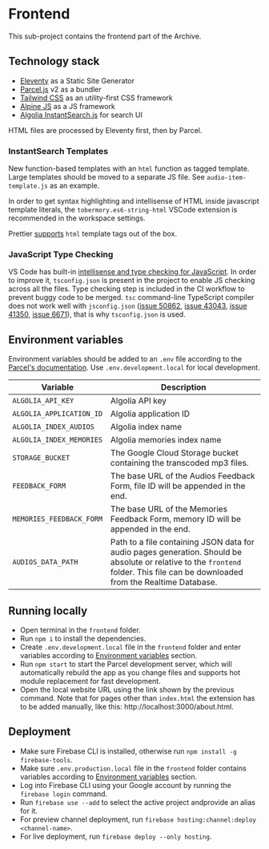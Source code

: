# Frontend

This sub-project contains the frontend part of the Archive.

## Technology stack

- [Eleventy](https://www.11ty.dev/) as a Static Site Generator
- [Parcel.js](https://parceljs.org/) v2 as a bundler
- [Tailwind CSS](https://tailwindcss.com/) as an utility-first CSS framework
- [Alpine JS](https://github.com/alpinejs/alpine) as a JS framework
- [Algolia InstantSearch.js](https://www.algolia.com/doc/guides/building-search-ui/getting-started/js/) for search UI

HTML files are processed by Eleventy first, then by Parcel.

### InstantSearch Templates

New function-based templates with an `html` function as tagged template. Large templates should be moved to a separate JS file. See `audio-item-template.js` as an example.

In order to get syntax highlighting and intellisense of HTML inside javascript template literals, the `tobermory.es6-string-html` VSCode extension is recommended in the workspace settings.

Prettier [supports](https://prettier.io/blog/2018/11/07/1.15.0.html#html-template-literal-in-javascript) `html` template tags out of the box.

### JavaScript Type Checking

VS Code has built-in [intellisense and type checking for JavaScript](https://code.visualstudio.com/docs/nodejs/working-with-javascript). In order to improve it, `tsconfig.json` is present in the project to enable JS checking across all the files. Type checking step is included in the CI workflow to prevent buggy code to be merged. `tsc` command-line TypeScript compiler does not work well with `jsconfig.json` ([issue 50862](https://github.com/microsoft/TypeScript/issues/50862), [issue 43043](https://github.com/microsoft/TypeScript/issues/43043), [issue 41350](https://github.com/microsoft/TypeScript/issues/41350), [issue 6671](https://github.com/microsoft/TypeScript/issues/6671)), that is why `tsconfig.json` is used.

## Environment variables

Environment variables should be added to an `.env` file according to the [Parcel's documentation](https://parceljs.org/features/node-emulation/#.env-files). Use `.env.development.local` for local development.

| Variable                 | Description                                                                                                                                                                      |
| ------------------------ | -------------------------------------------------------------------------------------------------------------------------------------------------------------------------------- |
| `ALGOLIA_API_KEY`        | Algolia API key                                                                                                                                                                  |
| `ALGOLIA_APPLICATION_ID` | Algolia application ID                                                                                                                                                           |
| `ALGOLIA_INDEX_AUDIOS`   | Algolia index name                                                                                                                                                               |
| `ALGOLIA_INDEX_MEMORIES` | Algolia memories index name                                                                                                                                                      |
| `STORAGE_BUCKET`         | The Google Cloud Storage bucket containing the transcoded mp3 files.                                                                                                             |
| `FEEDBACK_FORM`          | The base URL of the Audios Feedback Form, file ID will be appended in the end.                                                                                                   |
| `MEMORIES_FEEDBACK_FORM` | The base URL of the Memories Feedback Form, memory ID will be appended in the end.                                                                                               |
| `AUDIOS_DATA_PATH`       | Path to a file containing JSON data for audio pages generation. Should be absolute or relative to the `frontend` folder. This file can be downloaded from the Realtime Database. |

## Running locally

- Open terminal in the `frontend` folder.
- Run `npm i` to install the dependencies.
- Create `.env.development.local` file in the `frontend` folder and enter variables according to [Environment variables](#environment-variables) section.
- Run `npm start` to start the Parcel development server, which will automatically rebuild the app as you change files and supports hot module replacement for fast development.
- Open the local website URL using the link shown by the previous command. Note that for pages other than `index.html` the extension has to be added manually, like this: http://localhost:3000/about.html.

## Deployment

- Make sure Firebase CLI is installed, otherwise run `npm install -g firebase-tools`.
- Make sure `.env.production.local` file in the `frontend` folder contains variables according to [Environment variables](#environment-variables) section.
- Log into Firebase CLI using your Google account by running the `firebase login` command.
- Run `firebase use --add` to select the active project andprovide an alias for it.
- For preview channel deployment, run `firebase hosting:channel:deploy <channel-name>`.
- For live deployment, run `firebase deploy --only hosting`.

